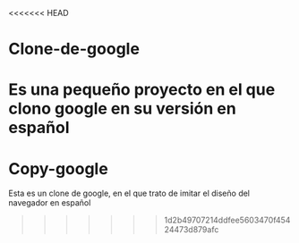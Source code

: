 <<<<<<< HEAD
# Clone-de-google
Es una pequeño proyecto en el que clono google en su versión en español
=======
# Copy-google
Esta es un clone de google, en el que trato de imitar el diseño del navegador en español
>>>>>>> 1d2b49707214ddfee5603470f45424473d879afc
